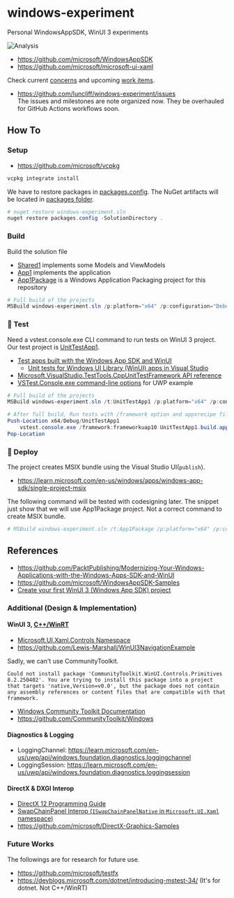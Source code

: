 # windows-experiment
Personal WindowsAppSDK, WinUI 3 experiments

![Analysis](https://github.com/luncliff/windows-experiment/actions/workflows/analysis.yml/badge.svg)

- https://github.com/microsoft/WindowsAppSDK
- https://github.com/microsoft/microsoft-ui-xaml

Check current [concerns](./developer-concerns.md) and upcoming [work items](./TODO.md).

- https://github.com/luncliff/windows-experiment/issues  
  The issues and milestones are note organized now. They be overhauled for GitHub Actions workflows soon.

<!-- TODO: Place to put description for the project structure and file organization -->

## How To

### Setup

- https://github.com/microsoft/vcpkg

```ps1
vcpkg integrate install
```

We have to restore packages in [packages.config](./packages.config).
The NuGet artifacts will be located in [packages folder](./packages/).

```ps1
# nuget restore windows-experiment.sln
nuget restore packages.config -SolutionDirectory .
```

### Build

Build the solution file

- [Shared1](./Shared1/Shared1.vcxproj) implements some Models and ViewModels
- [App1](./App1/App1.vcxproj) implements the application
- [App1Package](./App1Package/App1Package.vcxproj) is a Windows Application Packaging project for this repository

```ps1
# Full build of the projects
MSBuild windows-experiment.sln /p:platform="x64" /p:configuration="Debug" /p:VcpkgEnableManifest=true /Verbosity:Detailed
```

### :construction: Test

Need a vstest.console.exe CLI command to run tests on WinUI 3 project.
Our test project is [UnitTestApp1](./UnitTestApp1/UnitTestApp1.vcxproj).

- [Test apps built with the Windows App SDK and WinUI](https://learn.microsoft.com/en-us/windows/apps/winui/winui3/testing/)
  - [Unit tests for Windows UI Library (WinUI) apps in Visual Studio](https://learn.microsoft.com/en-us/windows/apps/winui/winui3/testing/create-winui-unit-test-project)
- [Microsoft.VisualStudio.TestTools.CppUnitTestFramework API reference](https://learn.microsoft.com/en-us/visualstudio/test/microsoft-visualstudio-testtools-cppunittestframework-api-reference?view=vs-2022)
- [VSTest.Console.exe command-line options](https://learn.microsoft.com/en-us/visualstudio/test/vstest-console-options?view=vs-2022#uwp-example) for UWP example

```ps1
# Full build of the projects
MSBuild windows-experiment.sln /t:UnitTestApp1 /p:platform="x64" /p:configuration="Debug" /p:VcpkgEnableManifest=true /Verbosity:Minimal

# After full build, Run tests with /framework option and appxrecipe file
Push-Location x64/Debug/UnitTestApp1
    vstest.console.exe /framework:frameworkuap10 UnitTestApp1.build.appxrecipe
Pop-Location
```

### :construction: Deploy

The project creates MSIX bundle using the Visual Studio UI(`publish`).

- https://learn.microsoft.com/en-us/windows/apps/windows-app-sdk/single-project-msix

The following command will be tested with codesigning later.
The snippet just show that we will use App1Package project. Not a correct command to create MSIX bundle.

```ps1
# MSBuild windows-experiment.sln /t:App1Package /p:platform="x64" /p:configuration="Debug" /Verbosity:Minimal
```

## References

- https://github.com/PacktPublishing/Modernizing-Your-Windows-Applications-with-the-Windows-Apps-SDK-and-WinUI
- https://github.com/microsoft/WindowsAppSDK-Samples
- [Create your first WinUI 3 (Windows App SDK) project](https://learn.microsoft.com/en-us/windows/apps/winui/winui3/create-your-first-winui3-app)

### Additional (Design & Implementation)

#### WinUI 3, [C++/WinRT](https://learn.microsoft.com/en-us/windows/uwp/cpp-and-winrt-apis/)

- [Microsoft.UI.Xaml.Controls Namespace](https://learn.microsoft.com/en-us/windows/windows-app-sdk/api/winrt/microsoft.ui.xaml.controls?view=windows-app-sdk-1.7)
- https://github.com/Lewis-Marshall/WinUI3NavigationExample

Sadly, we can't use CommunityToolkit.

```log
Could not install package 'CommunityToolkit.WinUI.Controls.Primitives 8.2.250402'. You are trying to install this package into a project that targets 'native,Version=v0.0', but the package does not contain any assembly references or content files that are compatible with that framework.
```

- [Windows Community Toolkit Documentation](https://learn.microsoft.com/en-us/dotnet/communitytoolkit/windows/)
- https://github.com/CommunityToolkit/Windows

#### Diagnostics & Logging
- LoggingChannel: https://learn.microsoft.com/en-us/uwp/api/windows.foundation.diagnostics.loggingchannel
- LoggingSession: https://learn.microsoft.com/en-us/uwp/api/windows.foundation.diagnostics.loggingsession

#### DirectX & DXGI Interop

- [DirectX 12 Programming Guide](https://learn.microsoft.com/en-us/windows/win32/direct3d12/directx-12-programming-guide)
- [SwapChainPanel Interop (`ISwapChainPanelNative` in `Microsoft.UI.Xaml` namespace)](https://learn.microsoft.com/en-us/windows/windows-app-sdk/api/win32/microsoft.ui.xaml.media.dxinterop/nn-microsoft-ui-xaml-media-dxinterop-iswapchainpanelnative)
- https://github.com/microsoft/DirectX-Graphics-Samples

### Future Works

The followings are for research for future use.
- https://github.com/microsoft/testfx
- https://devblogs.microsoft.com/dotnet/introducing-mstest-34/ (It's for dotnet. Not C++/WinRT)
